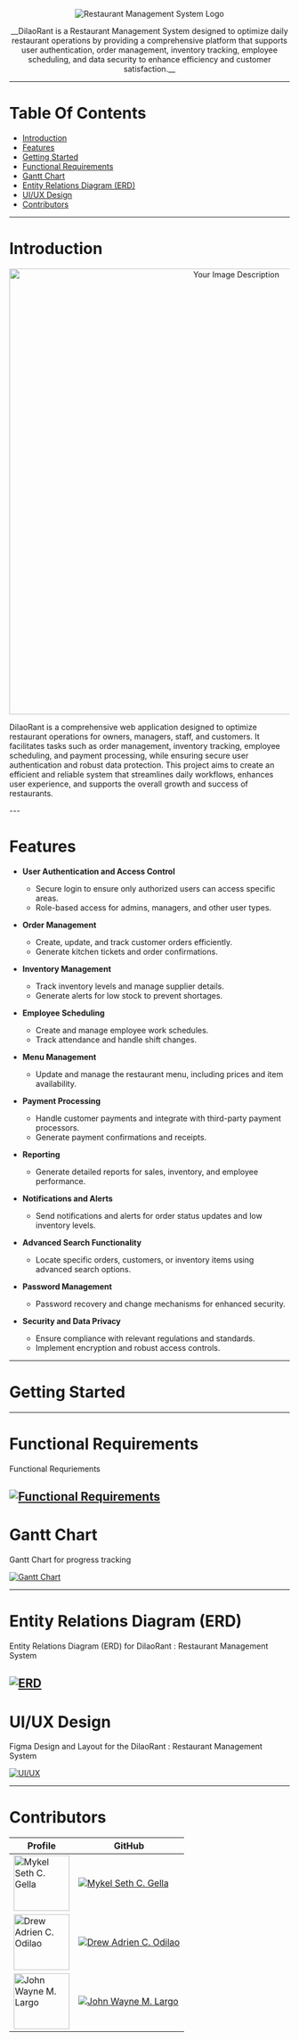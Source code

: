 <p align="center">
  <img src="https://drive.google.com/uc?id=1kBUkkwKfo-tLAptpC7a2n0HMTux_iLhQ" alt="Restaurant Management System Logo" />
</p>

<p align="center">
  __DilaoRant is a Restaurant Management System designed to optimize daily restaurant operations by providing a comprehensive platform that supports user authentication, order management, inventory tracking, employee scheduling, and data security to enhance efficiency and customer satisfaction.__
</p>

---

# Table Of Contents 
- [Introduction](#introduction)
- [Features](#features)
- [Getting Started](#getting-started)
- [Functional Requirements](#functional-requirements) 
- [Gantt Chart](#our-gantt-chart)
- [Entity Relations Diagram (ERD)](#entity-relations-diagram-erd)
- [UI/UX Design](#uiux-design)
- [Contributors](#contributors)
---

#  Introduction 
<p align="center">
  <img src="https://drive.google.com/uc?id=1XNGwxy362Ff7IBXTHgoQwlDAwv9fDk0D" alt="Your Image Description" width="800" />
</p>
<p>DilaoRant is a comprehensive web application designed to optimize restaurant operations for owners, managers, staff, and customers. It facilitates tasks such as order management, inventory tracking, employee scheduling, and payment processing, while ensuring secure user authentication and robust data protection. This project aims to create an efficient and reliable system that streamlines daily workflows, enhances user experience, and supports the overall growth and success of restaurants.</p>
---

# Features
- **User Authentication and Access Control**
  - Secure login to ensure only authorized users can access specific areas.
  - Role-based access for admins, managers, and other user types.

- **Order Management**
  - Create, update, and track customer orders efficiently.
  - Generate kitchen tickets and order confirmations.

- **Inventory Management**
  - Track inventory levels and manage supplier details.
  - Generate alerts for low stock to prevent shortages.

- **Employee Scheduling**
  - Create and manage employee work schedules.
  - Track attendance and handle shift changes.

- **Menu Management**
  - Update and manage the restaurant menu, including prices and item availability.

- **Payment Processing**
  - Handle customer payments and integrate with third-party payment processors.
  - Generate payment confirmations and receipts.

- **Reporting**
  - Generate detailed reports for sales, inventory, and employee performance.

- **Notifications and Alerts**
  - Send notifications and alerts for order status updates and low inventory levels.

- **Advanced Search Functionality**
  - Locate specific orders, customers, or inventory items using advanced search options.

- **Password Management**
  - Password recovery and change mechanisms for enhanced security.

- **Security and Data Privacy**
  - Ensure compliance with relevant regulations and standards.
  - Implement encryption and robust access controls.

---

# Getting Started

---

# Functional Requirements
<p>Functional Requriements</p>

[![Functional Requirements](https://img.shields.io/badge/Functional_Requirements-Document-green?style=for-the-badge)](https://cebuinstituteoftechnology-my.sharepoint.com/:w:/r/personal/drewadrein_odilao_cit_edu/_layouts/15/Doc.aspx?sourcedoc=%7BFB0D4748-24E2-4B84-B32B-41B53BE31011%7D&file=Restaurant_Management_System_Proposal.docx&action=default&mobileredirect=true) 
---
# Gantt Chart
<p>Gantt Chart for progress tracking</p>

[![Gantt Chart](https://img.shields.io/badge/Gantt_Chart-Spreadsheet-orange?style=for-the-badge)](https://docs.google.com/spreadsheets/d/1nHaQQXiKmNXLnb4BZy2EdwC_1RaD1d1SZMbM3q2Jwzk/edit?gid=0#gid=0)

---

# Entity Relations Diagram (ERD)
<p>Entity Relations Diagram (ERD) for DilaoRant : Restaurant Management System</p>

[![ERD](https://img.shields.io/badge/ERD-Diagram-blue?style=for-the-badge)](https://online.visual-paradigm.com/share.jsp?id=333535313136332d31#diagram:workspace=uxzenwmp&proj=0&id=1)
--- 

# UI/UX Design
<p>
Figma Design and Layout for the DilaoRant : Restaurant Management System
</p>


[![UI/UX](https://img.shields.io/badge/UI%2FUX-Design-purple?style=for-the-badge)](https://www.figma.com/design/jYx2dtJbb7f372bDBXB0Wg/UX%2FUI-Restauran-Management-System?node-id=0-1&node-type=canvas&t=FDfme61mIlGel94P-0)

---

# Contributors

| Profile                                                                 | GitHub                                                                                          |
|--------------------------------------------------------------------------------|------------------------------------------------------------------------------------------------------|
| <img src="https://drive.google.com/uc?export=view&id=1x2xYEhb5lUx6j9qeXOObERKHCKSWKGCH" width="100px;" alt="Mykel Seth C. Gella"/> | [![Mykel Seth C. Gella](https://img.shields.io/badge/Mykel%20C.%20Gella-GitHub-blue?style=for-the-badge)](https://github.com/MykelSeth) |
| <img src="https://drive.google.com/uc?export=view&id=1fVmyplB5lj4ElQ8A50HU0D2Nd7lQWXp6" width="100px;" alt="Drew Adrien C. Odilao"/> | [![Drew Adrien C. Odilao](https://img.shields.io/badge/Drew%20Adrien%20C.%20Odilao-GitHub-green?style=for-the-badge)](https://github.com/DrewingBook) |
| <img src="https://drive.google.com/uc?export=view&id=13l3nOZzVj83df6m5A9_MeR6W0FJvRmAJ" width="100px;" alt="John Wayne M. Largo"/> | [![John Wayne M. Largo](https://img.shields.io/badge/John%20Wayne%20M.%20Largo-GitHub-red?style=for-the-badge)](https://github.com/xxmu53xx) |

